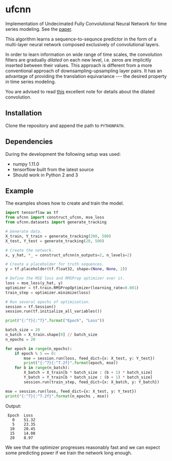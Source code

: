 ufcnn
=====

Implementation of Undecimated Fully Convolutional Neural Network for time
series modeling. See the [paper](http://arxiv.org/abs/1508.00317).

This algorithm learns a sequence-to-sequnce predictor in the form of a
multi-layer neural network composed exclusively of convolutional layers.

In order to learn information on wide range of time scales, the convolution
filters are gradually *dilated* on each new level, i.e. zeros are implicitly
inserted between their values. This approach is different from a more
conventional approach of downsampling-upsampling layer pairs. It has an
advantage of providing the translation equivariance --- the desired property
in time series modeling.

You are advised to read [this](http://www.inference.vc/dilated-convolutions-and-kronecker-factorisation/)
excellent note for details about the dilated convolution.

Installation
------------
Clone the repository and append the path to `PYTHONPATH`.

Dependencies
------------
During the development the following setup was used:

- numpy 1.11.0
- tensorflow built from the latest source
- Should work in Python 2 and 3

Example
-------
The examples shows how to create and train the model.
```Python
import tensorflow as tf
from ufcnn import construct_ufcnn, mse_loss
from ufcnn.datasets import generate_tracking

# Generate data.
X_train, Y_train = generate_tracking(200, 500)
X_test, Y_test = generate_tracking(20, 500)

# Create the network.
x, y_hat, *_ = construct_ufcnn(n_outputs=2, n_levels=2)

# Create a placeholder for truth sequences.
y = tf.placeholder(tf.float32, shape=(None, None, 2))

# Define the MSE loss and RMSProp optimizer over it.
loss = mse_loss(y_hat, y)
optimizer = tf.train.RMSPropOptimizer(learning_rate=0.001)
train_step = optimizer.minimize(loss)

# Run several epochs of optimization.
session = tf.Session()
session.run(tf.initialize_all_variables())

print("{:^7}{:^7}".format("Epoch", "Loss"))

batch_size = 20
n_batch = X_train.shape[0] // batch_size
n_epochs = 20

for epoch in range(n_epochs):
    if epoch % 5 == 0:
        mse = session.run(loss, feed_dict={x: X_test, y: Y_test})
        print("{:^7}{:^7.2f}".format(epoch, mse))
    for b in range(n_batch):
        X_batch = X_train[b * batch_size : (b + 1) * batch_size]
        Y_batch = Y_train[b * batch_size : (b + 1) * batch_size]
        session.run(train_step, feed_dict={x: X_batch, y: Y_batch})

mse = session.run(loss, feed_dict={x: X_test, y: Y_test})
print("{:^7}{:^7.2f}".format(n_epochs , mse))
```

Output:
```
 Epoch  Loss  
   0    51.32 
   5    23.35 
  10    20.45 
  15    14.08 
  20    8.97  

```
We see that the optimizer progresses reasonably fast and we can expect some
predicting power if we train the network long enough.
